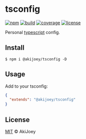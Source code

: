 # tsconfig

[![npm][npm-image]][npm-url]
[![build][build-image]][build-url]
[![coverage][coverage-image]][coverage-url]
[![license][license-image]][license-url]

Personal [typescript](https://github.com/microsoft/typescript) config.

## Install

`$ npm i @akijoey/tsconfig -D`

## Usage

Add to your tsconfig:

```json
{
  "extends": "@akijoey/tsconfig"
}
```

## License

[MIT][license-url] © AkiJoey

[npm-image]: https://img.shields.io/npm/v/@akijoey/tsconfig
[npm-url]: https://www.npmjs.com/package/@akijoey/tsconfig
[build-image]: https://img.shields.io/github/actions/workflow/status/akijoey/tsconfig/build.yml
[build-url]: https://github.com/akijoey/tsconfig/actions/workflows/build.yml
[coverage-image]: https://img.shields.io/codecov/c/gh/akijoey/tsconfig
[coverage-url]: https://codecov.io/gh/akijoey/tsconfig
[license-image]: https://img.shields.io/github/license/akijoey/tsconfig
[license-url]: https://github.com/akijoey/tsconfig/blob/main/LICENSE
